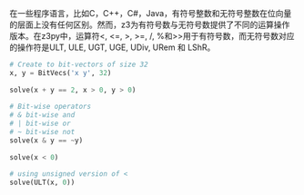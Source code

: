 
在一些程序语言，比如C，C++，C#，Java，有符号整数和无符号整数在位向量的层面上没有任何区别。然而，z3为有符号数与无符号数提供了不同的运算操作版本。在z3py中，运算符<, <=, >, >=, /, %和>>用于有符号数，而无符号数对应的操作符是ULT, ULE, UGT, UGE, UDiv, URem 和 LShR。


```python
# Create to bit-vectors of size 32
x, y = BitVecs('x y', 32)
 
solve(x + y == 2, x > 0, y > 0)
 
# Bit-wise operators
# & bit-wise and
# | bit-wise or
# ~ bit-wise not
solve(x & y == ~y)
 
solve(x < 0)
 
# using unsigned version of < 
solve(ULT(x, 0))

```